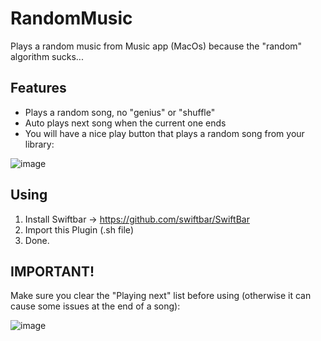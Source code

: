 # RandomMusic
Plays a random music from Music app (MacOs) because the "random" algorithm sucks...

## Features

- Plays a random song, no "genius" or "shuffle"
- Auto plays next song when the current one ends 
- You will have a nice play button that plays a random song from your library:

![image](https://user-images.githubusercontent.com/2103416/190409149-58eca33c-223e-4a81-bc7d-708e8b9d728c.png)



## Using

1. Install Swiftbar &rarr; https://github.com/swiftbar/SwiftBar
2. Import this Plugin (.sh file)
3. Done.

## IMPORTANT!
Make sure you clear the "Playing next" list before using (otherwise it can cause some issues at the end of a song):

![image](https://user-images.githubusercontent.com/2103416/190409538-95e8201c-4551-42c1-8e9c-15a519c46c02.png)

